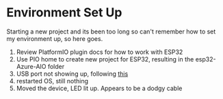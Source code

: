 # Environment Set Up

Starting a new project and its been too long so can't remember how to set my environment up, so here goes.

1. Review PlatformIO plugin docs for how to work with ESP32
2. Use PIO home to create new project for ESP32, resulting in the esp32-Azure-AIO folder
3. USB port not showing up, following [this](https://docs.espressif.com/projects/esp-idf/en/latest/esp32/get-started/linux-setup.html)
4. restarted OS, still nothing
5. Moved the device, LED lit up. Appears to be a dodgy cable

